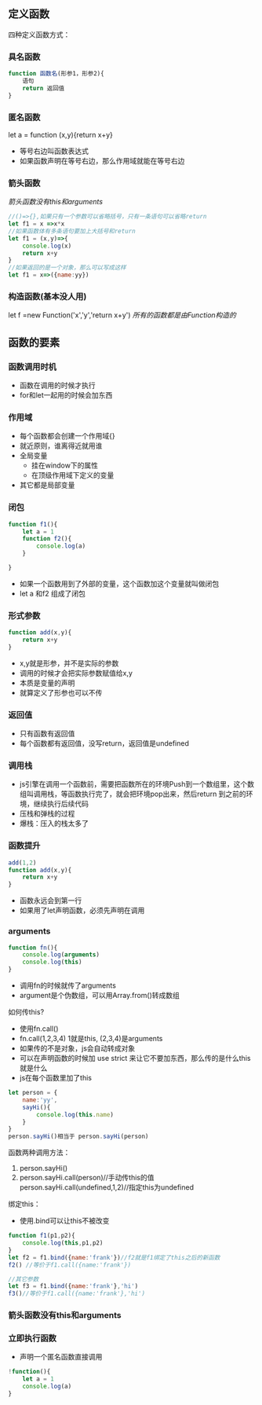 ## 定义函数
四种定义函数方式：
### 具名函数
```javascript
function 函数名(形参1，形参2){
    语句
    return 返回值
}
```
### 匿名函数
let a = function (x,y){return x+y}
* 等号右边叫函数表达式
* 如果函数声明在等号右边，那么作用域就能在等号右边
### 箭头函数
*箭头函数没有this和arguments*
```javascript
//()=>{},如果只有一个参数可以省略括号，只有一条语句可以省略return 
let f1 = x =>x*x
//如果函数体有多条语句要加上大括号和return  
let f1 = (x,y)=>{
    console.log(x)
    return x+y
}
//如果返回的是一个对象，那么可以写成这样
let f1 = x=>({name:yy})
```
### 构造函数(基本没人用)
let f =new Function('x','y','return x+y')
*所有的函数都是由Function构造的*

## 函数的要素
### 函数调用时机
* 函数在调用的时候才执行 
* for和let一起用的时候会加东西

### 作用域
* 每个函数都会创建一个作用域{}
* 就近原则，谁离得近就用谁
* 全局变量
  * 挂在window下的属性
  * 在顶级作用域下定义的变量
* 其它都是局部变量

### 闭包
```javascript
function f1(){
    let a = 1
    function f2(){
        console.log(a)
    }

}
```
* 如果一个函数用到了外部的变量，这个函数加这个变量就叫做闭包
* let a 和f2 组成了闭包

### 形式参数
```javascript
function add(x,y){
    return x+y
}
```
* x,y就是形参，并不是实际的参数
* 调用的时候才会把实际参数赋值给x,y
* 本质是变量的声明
* 就算定义了形参也可以不传

### 返回值
* 只有函数有返回值
* 每个函数都有返回值，没写return，返回值是undefined 

### 调用栈
* js引擎在调用一个函数前，需要把函数所在的环境Push到一个数组里，这个数组叫调用栈，等函数执行完了，就会把环境pop出来，然后return 到之前的环境，继续执行后续代码
* 压栈和弹栈的过程
* 爆栈：压入的栈太多了 

### 函数提升
```javascript
add(1,2)
function add(x,y){
    return x+y
}
```
* 函数永远会到第一行
* 如果用了let声明函数，必须先声明在调用
  
### arguments
```javascript
function fn(){
    console.log(arguments)
    console.log(this)
}
```
* 调用fn的时候就传了arguments
* argument是个伪数组，可以用Array.from()转成数组

如何传this?
* 使用fn.call()
* fn.call(1,2,3,4) 1就是this,   (2,3,4)是arguments
* 如果传的不是对象，js会自动转成对象
* 可以在声明函数的时候加 use strict 来让它不要加东西，那么传的是什么this就是什么
* js在每个函数里加了this
```javascript
let person = {
    name:'yy',
    sayHi(){
        console.log(this.name)
    }
}
person.sayHi()相当于 person.sayHi(person)
```
函数两种调用方法：
1. person.sayHi()
2. person.sayHi.call(person)//手动传this的值
person.sayHi.call(undefined,1,2)//指定this为undefined  

绑定this：
* 使用.bind可以让this不被改变
```javascript
function f1(p1,p2){
    console.log(this,p1,p2)
}
let f2 = f1.bind({name:'frank'})//f2就是f1绑定了this之后的新函数
f2() //等价于f1.call({name:'frank'})

//其它参数
let f3 = f1.bind({name:'frank'},'hi')
f3()//等价于f1.call({name:'frank'},'hi')
```
### 箭头函数没有this和arguments

### 立即执行函数
* 声明一个匿名函数直接调用
```javascript
!function(){
    let a = 1
    console.log(a)
}
```